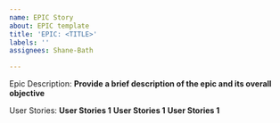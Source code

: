 ```yaml
---
name: EPIC Story
about: EPIC template
title: 'EPIC: <TITLE>'
labels: ''
assignees: Shane-Bath

---
```


Epic Description:
**Provide a brief description of the epic and its overall objective**

User Stories:
**User Stories 1**
**User Stories 1**
**User Stories 1**
